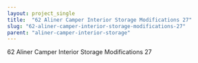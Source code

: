 ```yaml
---
layout: project_single
title:  "62 Aliner Camper Interior Storage Modifications 27"
slug: "62-aliner-camper-interior-storage-modifications-27"
parent: "aliner-camper-interior-storage"
---
```

62 Aliner Camper Interior Storage Modifications 27